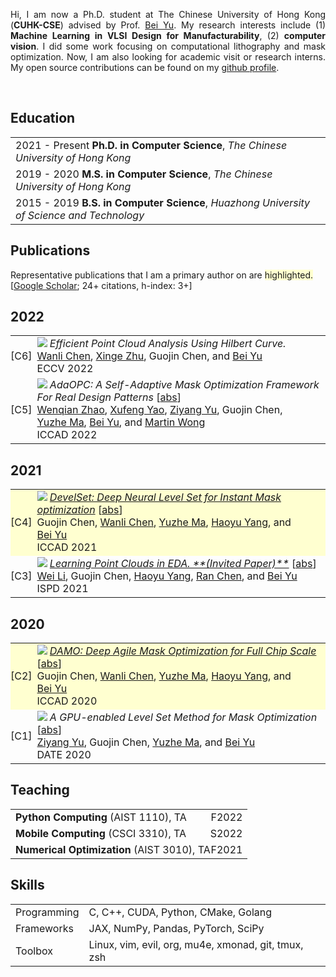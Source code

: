 <p align='justify'>
Hi, I am now a Ph.D. student at The Chinese University of Hong Kong
(<b>CUHK-CSE</b>) advised by Prof. <a href="http://www.cse.cuhk.edu.hk/~byu/" target="_blank">Bei Yu</a>.
My research interests include (1) <b>Machine Learning in VLSI Design for Manufacturability</b>, (2) <b>computer vision</b>.
I did some work focusing on computational lithography and mask optimization.
Now, I am also looking for academic visit or research interns.
My open source contributions can be found on my <a href="https://github.com/dekura" target="_blank">github profile</a>.
</p><br>


## <i class="fa fa-chevron-right"></i> Education

<table class="table table-hover">
  <tr>
    <td>
      <span class='cvdate'>2021&nbsp;-&nbsp;Present</span>
      <strong>Ph.D. in Computer Science</strong>, <em>The Chinese University of Hong Kong</em>
      <br>
    </td>
  </tr>
  <tr>
    <td>
      <span class='cvdate'>2019&nbsp;-&nbsp;2020</span>
      <strong>M.S. in Computer Science</strong>, <em>The Chinese University of Hong Kong</em>
      <br>
    </td>
  </tr>
  <tr>
    <td>
      <span class='cvdate'>2015&nbsp;-&nbsp;2019</span>
      <strong>B.S. in Computer Science</strong>, <em>Huazhong University of Science and Technology</em>
      <br>
    </td>
  </tr>
</table>


## <i class="fa fa-chevron-right"></i> Publications

<!-- [<a href="https://github.com/bamos/cv/blob/master/publications/all.bib">BibTeX</a>] -->
Representative publications that I am a primary author on are
<span style='background-color: #ffffd0'>highlighted.</span>
<br>
[<a href="https://scholar.google.com/citations?user=842nSvkAAAAJ">Google Scholar</a>; 24+ citations, h-index: 3+]

<h2>2022</h2>
<table class="table table-hover">

<tr id="tr-ECCV22_hilbert-curve" >
<td align='right' style='padding-left:0;padding-right:0;'>
[C6] 
</td>
<td>
<img src="images/publications/ECCV22_hilbert-curve.png" onerror="this.style.display='none'" class="publicationImg" />
<em>Efficient Point Cloud Analysis Using Hilbert Curve.</em> <br>
<a href='https://cwanli.github.io/' target='_blank'>Wanli&nbsp;Chen</a>, <a href='https://xingezhu.me/' target='_blank'>Xinge&nbsp;Zhu</a>, Guojin&nbsp;Chen, and <a href='https://www.cse.cuhk.edu.hk/~byu/' target='_blank'>Bei&nbsp;Yu</a><br>
ECCV 2022  <br>

</td>
</tr>


<tr id="tr-ICCAD22_AdaOPC" >
<td align='right' style='padding-left:0;padding-right:0;'>
[C5] 
</td>
<td>
<img src="images/publications/ICCAD22_AdaOPC.png" onerror="this.style.display='none'" class="publicationImg" />
<em>AdaOPC: A Self-Adaptive Mask Optimization Framework For Real Design Patterns</em> 
[<a href='javascript:;'
    onclick='$("#abs_ICCAD22_AdaOPCC").toggle()'>abs</a>]<br>
<a href='https://wenqian1228.github.io/' target='_blank'>Wenqian&nbsp;Zhao</a>, <a href='https://appsrv.cse.cuhk.edu.hk/~xfyao/' target='_blank'>Xufeng&nbsp;Yao</a>, <a href='https://scarecrowyu.github.io/' target='_blank'>Ziyang&nbsp;Yu</a>, Guojin&nbsp;Chen, <a href='https://yuzhe630.github.io/' target='_blank'>Yuzhe&nbsp;Ma</a>, <a href='https://www.cse.cuhk.edu.hk/~byu/' target='_blank'>Bei&nbsp;Yu</a>, and <a href='https://scholar.google.com/citations?user=WPhoQiUAAAAJ' target='_blank'>Martin&nbsp;Wong</a><br>
ICCAD 2022  <br>

</td>
</tr>

</table>
<h2>2021</h2>
<table class="table table-hover">

<tr id="tr-ICCAD21_develset" style="background-color: #ffffd0">
<td align='right' style='padding-left:0;padding-right:0;'>
[C4] 
</td>
<td>
<a href='https://www.cse.cuhk.edu.hk/~byu/papers/C124-ICCAD2021-DevelSet.pdf' target='_blank'><img src="images/publications/ICCAD21_develset.png" onerror="this.style.display='none'" class="publicationImg" /></a> 
<em><a href='https://www.cse.cuhk.edu.hk/~byu/papers/C124-ICCAD2021-DevelSet.pdf' target='_blank'>DevelSet: Deep Neural Level Set for Instant Mask optimization</a> </em> 
[<a href='javascript:;'
    onclick='$("#abs_ICCAD21_develsetC").toggle()'>abs</a>]<br>
Guojin&nbsp;Chen, <a href='https://cwanli.github.io/' target='_blank'>Wanli&nbsp;Chen</a>, <a href='https://yuzhe630.github.io/' target='_blank'>Yuzhe&nbsp;Ma</a>, <a href='https://phdyang007.github.io/' target='_blank'>Haoyu&nbsp;Yang</a>, and <a href='https://www.cse.cuhk.edu.hk/~byu/' target='_blank'>Bei&nbsp;Yu</a><br>
ICCAD 2021  <br>

<div id="abs_ICCAD21_develsetC" style="text-align: justify; display: none" markdown="1">
With the feature size continuously shrinking in advanced technology nodes, mask optimization is increasingly crucial in the conventional design flow, accompanied by an explosive growth in prohibitive computational overhead in optical proximity correction (OPC) methods. Recently, inverse lithography technique (ILT) has drawn significant attention and is becoming prevalent in emerging OPC solutions. However, ILT methods are either time-consuming or in weak performance of mask printability and manufacturability. In this paper, we present DevelSet, a GPU and deep neural network (DNN) accelerated level set OPC framework for metal layer. We first improve the conventional level set-based ILT algorithm by introducing the curvature term to reduce mask complexity and applying GPU acceleration to overcome computational bottlenecks. To further enhance printability and fast iterative convergence, we propose a novel deep neural network delicately designed with level set intrinsic principles to facilitate the joint optimization of DNN and GPU accelerated level set optimizer. Experimental results show that DevelSet framework surpasses the state-of-theart methods in printability and boost the runtime performance achieving instant level (around 1 second).
</div>

</td>
</tr>


<tr id="tr-ISPD21_learn-pointcloud" >
<td align='right' style='padding-left:0;padding-right:0;'>
[C3] 
</td>
<td>
<a href='https://www.cse.cuhk.edu.hk/~byu/papers/C116-ISPD2021-PointCloud.pdf' target='_blank'><img src="images/publications/ISPD21_learn-pointcloud.png" onerror="this.style.display='none'" class="publicationImg" /></a> 
<em><a href='https://www.cse.cuhk.edu.hk/~byu/papers/C116-ISPD2021-PointCloud.pdf' target='_blank'>Learning Point Clouds in EDA. **(Invited Paper)**</a> </em> 
[<a href='javascript:;'
    onclick='$("#abs_ISPD21_learn-pointcloudC").toggle()'>abs</a>]<br>
<a href='https://wadmes.github.io/cv/' target='_blank'>Wei&nbsp;Li</a>, Guojin&nbsp;Chen, <a href='https://phdyang007.github.io/' target='_blank'>Haoyu&nbsp;Yang</a>, <a href='https://appsrv.cse.cuhk.edu.hk/~rchen/' target='_blank'>Ran&nbsp;Chen</a>, and <a href='https://www.cse.cuhk.edu.hk/~byu/' target='_blank'>Bei&nbsp;Yu</a><br>
ISPD 2021  <br>

<div id="abs_ISPD21_learn-pointcloudC" style="text-align: justify; display: none" markdown="1">
The exploding of deep learning techniques have motivated the development in various fields, including intelligent EDA algorithms from physical implementation to design for manufacturability. Point cloud, defined as the set of data points in space, is one of the most important data representations in deep learning since it directly preserves the original geometric information without any discretization. However, there are still some challenges that stifle the applications of point clouds in the EDA field. In this paper, we first review previous works about deep learning in EDA and point clouds in other fields. Then, we discuss some challenges of point clouds in EDA raised by some intrinsic characteristics of point clouds. Finally, to stimulate future research, we present several possible applications of point clouds in EDA and demonstrate the feasibility by two case studies.
</div>

</td>
</tr>

</table>
<h2>2020</h2>
<table class="table table-hover">

<tr id="tr-ICCAD20_damo" style="background-color: #ffffd0">
<td align='right' style='padding-left:0;padding-right:0;'>
[C2] 
</td>
<td>
<a href='https://www.cse.cuhk.edu.hk/~byu/papers/C104-ICCAD2020-DAMO.pdf' target='_blank'><img src="images/publications/ICCAD20_damo.png" onerror="this.style.display='none'" class="publicationImg" /></a> 
<em><a href='https://www.cse.cuhk.edu.hk/~byu/papers/C104-ICCAD2020-DAMO.pdf' target='_blank'>DAMO: Deep Agile Mask Optimization for Full Chip Scale</a> </em> 
[<a href='javascript:;'
    onclick='$("#abs_ICCAD20_damoC").toggle()'>abs</a>]<br>
Guojin&nbsp;Chen, <a href='https://cwanli.github.io/' target='_blank'>Wanli&nbsp;Chen</a>, <a href='https://yuzhe630.github.io/' target='_blank'>Yuzhe&nbsp;Ma</a>, <a href='https://phdyang007.github.io/' target='_blank'>Haoyu&nbsp;Yang</a>, and <a href='https://www.cse.cuhk.edu.hk/~byu/' target='_blank'>Bei&nbsp;Yu</a><br>
ICCAD 2020  <br>

<div id="abs_ICCAD20_damoC" style="text-align: justify; display: none" markdown="1">
Continuous scaling of the VLSI system leaves a great challenge on manufacturing and optical proximity correction (OPC) is widely applied in conventional design flow for manufacturability optimization. Traditional techniques conducted OPC by leveraging a lithography model and suffered from prohibitive computational overhead, and mostly focused on optimizing a single clip without addressing how to tackle the full chip. In this paper, we present DAMO, a high performance and scalable deep learning-enabled OPC system for full chip scale. It is an end-to-end mask optimization paradigm which contains a Deep Lithography Simulator (DLS) for lithography modeling and a Deep Mask Generator (DMG) for mask pattern generation. Moreover, a novel layout splitting algorithm customized for DAMO is proposed to handle the full chip OPC problem. Extensive experiments show that DAMO outperforms the state-of-the-art OPC solutions in both academia and industrial commercial toolkit.
</div>

</td>
</tr>


<tr id="tr-DATE21_levelset" >
<td align='right' style='padding-left:0;padding-right:0;'>
[C1] 
</td>
<td>
<img src="images/publications/DATE21_levelset.png" onerror="this.style.display='none'" class="publicationImg" />
<em>A GPU-enabled Level Set Method for Mask Optimization</em> 
[<a href='javascript:;'
    onclick='$("#abs_DATE21_levelsetC").toggle()'>abs</a>]<br>
<a href='https://scarecrowyu.github.io/' target='_blank'>Ziyang&nbsp;Yu</a>, Guojin&nbsp;Chen, <a href='https://yuzhe630.github.io/' target='_blank'>Yuzhe&nbsp;Ma</a>, and <a href='https://www.cse.cuhk.edu.hk/~byu/' target='_blank'>Bei&nbsp;Yu</a><br>
DATE 2020  <br>

<div id="abs_DATE21_levelsetC" style="text-align: justify; display: none" markdown="1">
As the feature size of advanced integrated circuits keeps shrinking, resolution enhancement technique (RET) is utilized to improve the printability in the lithography process. Optical proximity correction (OPC) is one of the most widely used RETs aiming at compensating the mask to generate a more precise wafer image. In this paper, we put forward a level-set based OPC with high mask optimization quality and fast convergence. In order to suppress the disturbance of the condition fluctuation in lithography process, we propose a new process window-aware cost function. Then, a novel momentum-based evolution technique is adopted, which demonstrates substantial improvement. Moreover, graphics processing unit (GPU) is leveraged for accelerating the proposed algorithm. Experimental results on ICCAD 2013 benchmarks show that our algorithm outperforms all previous OPC algorithms in terms of both solution quality and runtime overhead.
</div>

</td>
</tr>

</table>


## <i class="fa fa-chevron-right"></i> Teaching
<table class="table table-hover">
<tr>
  <td style='padding-right:0'><strong>Python Computing</strong> (AIST 1110), TA</td>
  <td class='col-md-2' style='text-align:right; padding-left:0;'>F2022</td>
</tr>
<tr>
  <td style='padding-right:0'><strong>Mobile Computing</strong> (CSCI 3310), TA</td>
  <td class='col-md-2' style='text-align:right; padding-left:0;'>S2022</td>
</tr>
<tr>
  <td style='padding-right:0'><strong>Numerical Optimization</strong> (AIST 3010), TA</td>
  <td class='col-md-2' style='text-align:right; padding-left:0;'>F2021</td>
</tr>
</table>


## <i class="fa fa-chevron-right"></i> Skills
<table class="table table-hover">
<tr>
  <td class='col-md-2'>Programming</td>
  <td>
C, C++, CUDA, Python, CMake, Golang
  </td>
</tr>
<tr>
  <td class='col-md-2'>Frameworks</td>
  <td>
JAX, NumPy, Pandas, PyTorch, SciPy
  </td>
</tr>
<tr>
  <td class='col-md-2'>Toolbox</td>
  <td>
Linux, vim, evil, org, mu4e, xmonad, git, tmux, zsh
  </td>
</tr>
</table>
